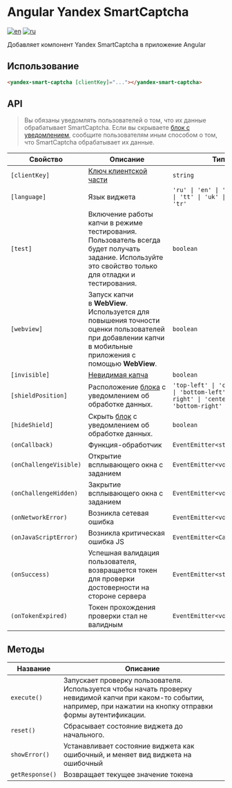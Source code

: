 # Angular Yandex SmartCaptcha

[![en](https://img.shields.io/badge/english-blue?style=for-the-badge)](README.md)
[![ru](https://img.shields.io/badge/%D1%80%D1%83%D1%81%D1%81%D0%BA%D0%B8%D0%B9-red?style=for-the-badge)](README.RU.md)

Добавляет компонент Yandex SmartCaptcha в приложение Angular

## Использование

```html
<yandex-smart-captcha [clientKey]="..."></yandex-smart-captcha>
```

## API

> Вы обязаны уведомлять пользователей о том, что их данные обрабатывает SmartCaptcha. Если вы скрываете [блок с уведомлением](https://yandex.cloud/ru/docs/smartcaptcha/concepts/invisible-captcha#data-processing-notice), сообщите пользователям иным способом о том, что SmartCaptcha обрабатывает их данные.

| Свойство               | Описание                                                                                                                                                | Тип                                                                                               | Значение по умолчанию       | Наличие     |
| ---------------------- | ------------------------------------------------------------------------------------------------------------------------------------------------------- | ------------------------------------------------------------------------------------------------- | --------------------------- | ----------- |
| `[clientKey]`         | [Ключ клиентской части](https://yandex.cloud/ru/docs/smartcaptcha/concepts/keys)                                                                        | `string`                                                                                          | Отсутствует                 | Обязательно |
| `[language]`           | Язык виджета                                                                                                                                            | `'ru' \| 'en' \| 'be' \| 'kk' \| 'tt' \| 'uk' \| 'uz' \| 'tr'`                                    | `window.navigator.language` | -           |
| `[test]`               | Включение работы капчи в режиме тестирования. Пользователь всегда будет получать задание. Используйте это свойство только для отладки и тестирования.   | `boolean`                                                                                         | `false`                     | -           |
| `[webview]`            | Запуск капчи в **WebView**. Используется для повышения точности оценки пользователей при добавлении капчи в мобильные приложения с помощью **WebView**. | `boolean`                                                                                         | `false`                     | -           |
| `[invisible]`          | [Невидимая капча](https://yandex.cloud/ru/docs/smartcaptcha/concepts/invisible-captcha)                                                                 | `boolean`                                                                                         | `false`                     | -           |
| `[shieldPosition]`     | Расположение [блока](https://yandex.cloud/ru/docs/smartcaptcha/concepts/invisible-captcha#data-processing-notice) с уведомлением об обработке данных.   | `'top-left' \| 'center-left' \| 'bottom-left' \| 'top-right' \| 'center-right' \| 'bottom-right'` | `center-right`           | -           |
| `[hideShield]`         | Скрыть [блок](https://yandex.cloud/ru/docs/smartcaptcha/concepts/invisible-captcha#data-processing-notice) с уведомлением об обработке данных.          | `boolean`                                                                                         | `false`                     | -           |
| `(onCallback)`         | Функция-обработчик                                                                                                                                      | `EventEmitter<string>`                                                                            | Отсутствует                 | -           |
| `(onChallengeVisible)` | Открытие всплывающего окна с заданием                                                                                                                   | `EventEmitter<void>`                                                                              | Отсутствует                 | -           |
| `(onChallengeHidden)`  | Закрытие всплывающего окна с заданием                                                                                                                   | `EventEmitter<void>`                                                                              | Отсутствует                 | -           |
| `(onNetworkError)`     | Возникла сетевая ошибка                                                                                                                                 | `EventEmitter<void>`                                                                              | Отсутствует                 | -           |
| `(onJavaScriptError)`  | Возникла критическая ошибка JS                                                                                                                          | `EventEmitter<CaptchaError>`                                                                      | Отсутствует                 | -           |
| `(onSuccess)`          | Успешная валидация пользователя, возвращается токен для проверки достоверности на стороне сервера                                                       | `EventEmitter<string>`                                                                            | Отсутствует                 | -           |
| `(onTokenExpired)`     | Токен прохождения проверки стал не валидным                                                                                                             | `EventEmitter<void>`                                                                              | Отсутствует                 | -           |

## Методы

| Название        | Описание                                                                                                                                                                                 |
| --------------- | ---------------------------------------------------------------------------------------------------------------------------------------------------------------------------------------- |
| `execute()`     | Запускает проверку пользователя. Используется чтобы начать проверку невидимой капчи при каком-то событии, например, при нажатии на кнопку отправки формы аутентификации. |
| `reset()`       | Сбрасывает состояние виджета до начального.                                                                                                                                |
| `showError()`   | Устанавливает состояние виджета как ошибочный, и меняет вид виджета на ошибочный                                                                                       |
| `getResponse()` | Возвращает текущее значение токена                                                                                                                                                       |
